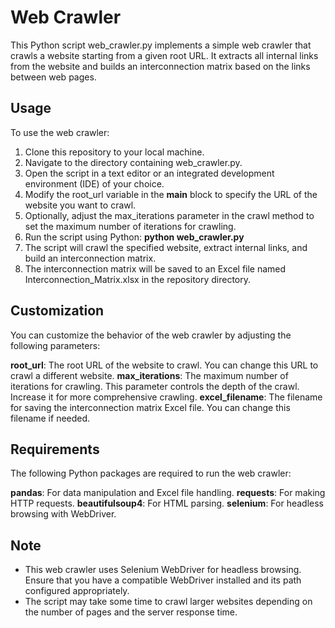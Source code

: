<H1>Web Crawler</H1>
This Python script web_crawler.py implements a simple web crawler that crawls a website starting from a given root URL. It extracts all internal links from the website and builds an interconnection matrix based on the links between web pages.

<H2>Usage</H2>
To use the web crawler:

1. Clone this repository to your local machine.
2. Navigate to the directory containing web_crawler.py.
3. Open the script in a text editor or an integrated development environment (IDE) of your choice.
4. Modify the root_url variable in the __main__ block to specify the URL of the website you want to crawl.
5. Optionally, adjust the max_iterations parameter in the crawl method to set the maximum number of iterations for crawling.
6. Run the script using Python: <B>python web_crawler.py</B>
7. The script will crawl the specified website, extract internal links, and build an interconnection matrix.
8. The interconnection matrix will be saved to an Excel file named Interconnection_Matrix.xlsx in the repository directory.

<H2>Customization</H2>
You can customize the behavior of the web crawler by adjusting the following parameters:

<B>root_url</B>: The root URL of the website to crawl. You can change this URL to crawl a different website.
<B>max_iterations</B>: The maximum number of iterations for crawling. This parameter controls the depth of the crawl. Increase it for more comprehensive crawling.
<B>excel_filename</B>: The filename for saving the interconnection matrix Excel file. You can change this filename if needed.

<H2>Requirements</H2>
The following Python packages are required to run the web crawler:

<B>pandas</B>: For data manipulation and Excel file handling.
<B>requests</B>: For making HTTP requests.
<B>beautifulsoup4</B>: For HTML parsing.
<B>selenium</B>: For headless browsing with WebDriver.

<H2>Note</H2>
<UL>
<LI> This web crawler uses Selenium WebDriver for headless browsing. Ensure that you have a compatible WebDriver installed and its path configured appropriately.</LI>
<LI> The script may take some time to crawl larger websites depending on the number of pages and the server response time.</LI>
</UL>
